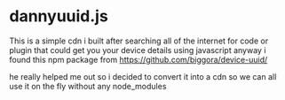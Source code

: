 # dannyuuid.js

This is a simple cdn i built after searching all of the internet for code or plugin that could get you your device details using javascript anyway i found this 
npm package from https://github.com/biggora/device-uuid/

he really helped me out so i decided to convert it into a cdn so we can all use it on the fly without any node_modules
